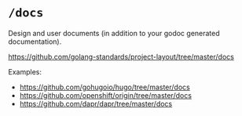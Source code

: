 # `/docs`

Design and user documents (in addition to your godoc generated documentation).

https://github.com/golang-standards/project-layout/tree/master/docs

Examples:

* https://github.com/gohugoio/hugo/tree/master/docs
* https://github.com/openshift/origin/tree/master/docs
* https://github.com/dapr/dapr/tree/master/docs